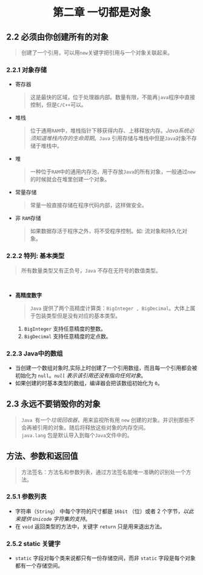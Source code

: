 # <center> 第二章 一切都是对象</center>
## 2.2 必须由你创建所有的对象<br>
> 创建了一个引用，可以用`new`关键字把引用与一个对象关联起来。<br>
### 2.2.1 对象存储<br>
- 寄存器<br>
    > 这是最快的区域，位于处理器内部。数量有限，不能再`java`程序中直接控制，但是`C/C++`可以。<br>
- 堆栈<br>
    > 位于通用`RAM`中，堆栈指针下移获得内存、上移释放内存。*Java系统必须知道堆栈内存的生命周期*。`Java` 引用存储与堆栈中但是`Java`对象不存储于堆栈中。<br>
- 堆<br> 
    > 一种位于`RAM`中的通用内存池，用于存放`Java`的所有对象，一般通过`new`的时候就会在堆里创建一个对象。
- 常量存储 <br>
    > 常量一般直接存储在程序代码内部，这样做安全。
- 非 `RAM`存储<br>
    > 如果数据存活于程序之外，将不受程序控制。如: 流对象和持久化对象。<br>
### 2.2.2 特列: 基本类型<br>
 > 所有数量类型又有正负号，`Java` 不存在无符号的数值类型。<br>
 <br>

- **高精度数字** <br>
    > `Java` 提供了两个高精度计算类：`BigInteger , BigDecimal`。大体上属于包装类型但是没有对应的基本类型。<br>
    1. `BigInteger` 支持任意精度的整数。
    2. `BigDecimal` 支持任意精度的定点数。

### 2.2.3 Java中的数组<br>
-  当创建一个数组对象时,实际上时创建了一个引用数组，而且每一个引用都会被初始化为 `null`。*`null` 表示该引用还没有指向任何对象*。<br>
- 如果创建的时基本类型的数组，编译器会把该数组初始化为 `0`。<br>

## 2.3 永远不要销毁你的对象<br>
 > `Java `有一个*垃圾回收器*，用来监视所有用 `new` 创建的对象。并识别那些不会再被引用的对象。随后将释放这些对象的内存空间。<br>
 > `java.lang` 包是默认导入到每个`Java`文件中的。
## 方法、参数和返回值 
> 方法签名：方法名和参数列表，通过方法签名能唯一准确的识别处一个方法。

### 2.5.1 参数列表<br>
 - 字符串（`String`） 中每个字符的尺寸都是 `16bit` （位）或者 2 个字节，*以此来提供 `Unicode` 字符集的支持*。
 - 在 `void` 返回类型的方法中，关键字 `return` 只是用来退出方法。

### 2.5.2 static 关键字
 - `static` 字段对每个类来说都只有一份存储空间，而非 `static` 字段是每个对象都有一个存储空间。